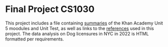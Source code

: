 
# Final Project CS1030
This project includes a file containing [summaries](https://github.com/babybeans/finalCS1030/blob/main/CS1030FinalProject.docx) of the Khan Academy Unit 5 moodules and Unit Test, as well as links to the [references](https://github.com/babybeans/finalCS1030/blob/main/references.md) used in this project.
The data analysis on Dog licensures in NYC in 2022 is HTML formatted per requirements.
